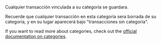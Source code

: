 Cualquier transacción vinculada a su categoría se guardara.

Recuerde que cualquier transacción en esta categoría sera borrada de su categoría, y en su lugar aparecerá bajo "transacciones sin categoría".

If you want to read more about categories, check out the [official documentation on categories](https://docs.firefly-iii.org/concepts/categories).